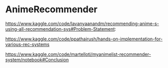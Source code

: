 # AnimeRecommender

https://www.kaggle.com/code/lavanyaanandm/recommending-anime-s-using-all-recommendation-sys#Problem-Statement:

https://www.kaggle.com/code/ppathairush/hands-on-implementation-for-various-rec-systems

https://www.kaggle.com/code/martelloti/myanimelist-recommender-system/notebook#Conclusion
